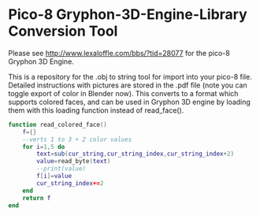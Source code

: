 # Pico-8 Gryphon-3D-Engine-Library Conversion Tool

Please see http://www.lexaloffle.com/bbs/?tid=28077 for the pico-8 Gryphon 3D Engine.

This is a repository for the .obj to string tool for import into your pico-8 file. Detailed instructions with pictures are stored in the .pdf file (note you can toggle export of color in Blender now). This converts to a format which supports colored faces, and can be used in Gryphon 3D engine by loading them with this loading function instead of read_face().

```lua
function read_colored_face()
	f={}
	--verts 1 to 3 + 2 color values
	for i=1,5 do
		text=sub(cur_string,cur_string_index,cur_string_index+2)
		value=read_byte(text)
		--print(value)
		f[i]=value
		cur_string_index+=2
	end
	return f
end	
```

